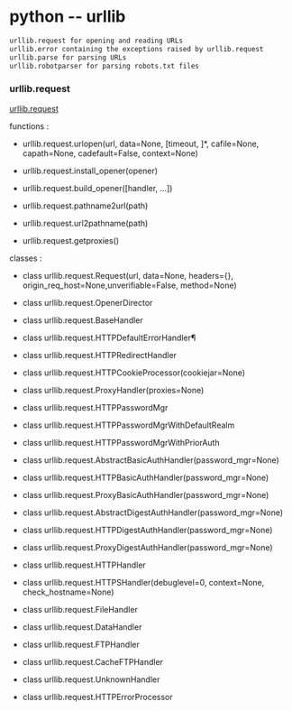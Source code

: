 # python -- urllib

```sh
urllib.request for opening and reading URLs
urllib.error containing the exceptions raised by urllib.request
urllib.parse for parsing URLs
urllib.robotparser for parsing robots.txt files
```

### urllib.request
[urllib.request](https://docs.python.org/3.6/library/urllib.request.html#module-urllib.request)

functions :
* urllib.request.urlopen(url, data=None, [timeout, ]*, cafile=None, capath=None, cadefault=False, context=None)

* urllib.request.install_opener(opener)

* urllib.request.build_opener([handler, …])

* urllib.request.pathname2url(path)

* urllib.request.url2pathname(path)

* urllib.request.getproxies()

classes : 
* class urllib.request.Request(url, data=None, headers={}, origin_req_host=None,unverifiable=False, method=None)

* class urllib.request.OpenerDirector

* class urllib.request.BaseHandler

* class urllib.request.HTTPDefaultErrorHandler¶

* class urllib.request.HTTPRedirectHandler

* class urllib.request.HTTPCookieProcessor(cookiejar=None)

* class urllib.request.ProxyHandler(proxies=None)

* class urllib.request.HTTPPasswordMgr

* class urllib.request.HTTPPasswordMgrWithDefaultRealm

* class urllib.request.HTTPPasswordMgrWithPriorAuth

* class urllib.request.AbstractBasicAuthHandler(password_mgr=None)

* class urllib.request.HTTPBasicAuthHandler(password_mgr=None)

* class urllib.request.ProxyBasicAuthHandler(password_mgr=None)

* class urllib.request.AbstractDigestAuthHandler(password_mgr=None)

* class urllib.request.HTTPDigestAuthHandler(password_mgr=None)

* class urllib.request.ProxyDigestAuthHandler(password_mgr=None)

* class urllib.request.HTTPHandler

* class urllib.request.HTTPSHandler(debuglevel=0, context=None, check_hostname=None)

* class urllib.request.FileHandler

* class urllib.request.DataHandler

* class urllib.request.FTPHandler

* class urllib.request.CacheFTPHandler

* class urllib.request.UnknownHandler

* class urllib.request.HTTPErrorProcessor
